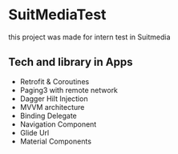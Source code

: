 # SuitMediaTest
this project was made for intern test in Suitmedia


## Tech and library in Apps

* Retrofit & Coroutines
* Paging3 with remote network
* Dagger Hilt Injection
* MVVM architecture
* Binding Delegate
* Navigation Component
* Glide Url
* Material Components

